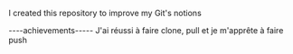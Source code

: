 I created this repository to improve my Git's notions

----achievements-----
J'ai réussi à faire clone, pull et je m'apprête à faire push
